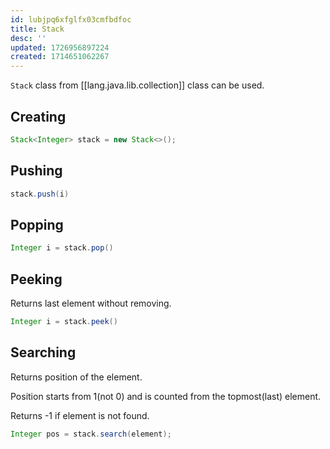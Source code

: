 ```yaml
---
id: lubjpq6xfglfx03cmfbdfoc
title: Stack
desc: ''
updated: 1726956897224
created: 1714651062267
---
```


`Stack` class from [[lang.java.lib.collection]] class can be used.

## Creating

```java
Stack<Integer> stack = new Stack<>();
```

## Pushing

```java
stack.push(i)
```

## Popping

```java
Integer i = stack.pop()
```

## Peeking

Returns last element without removing.

```java
Integer i = stack.peek()
```

## Searching

Returns position of the element. 

Position starts from 1(not 0) and is counted from the topmost(last) element.

Returns -1 if element is not found.

```java
Integer pos = stack.search(element);
```
